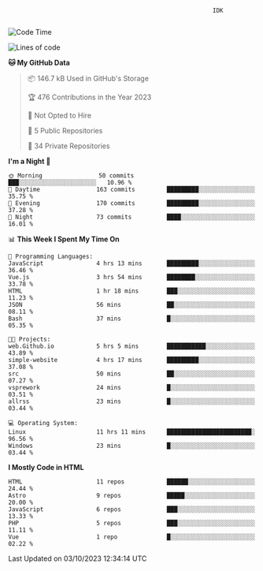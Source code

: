 ```text
                                                          IDK
                                       
```

<!--START_SECTION:waka-->
![Code Time](http://img.shields.io/badge/Code%20Time-59%20hrs%2044%20mins-blue)

![Lines of code](https://img.shields.io/badge/From%20Hello%20World%20I%27ve%20Written-106.0%20thousand%20lines%20of%20code-blue)

**🐱 My GitHub Data** 

> 📦 146.7 kB Used in GitHub's Storage 
 > 
> 🏆 476 Contributions in the Year 2023
 > 
> 🚫 Not Opted to Hire
 > 
> 📜 5 Public Repositories 
 > 
> 🔑 34 Private Repositories 
 > 
**I'm a Night 🦉** 

```text
🌞 Morning                50 commits          ███░░░░░░░░░░░░░░░░░░░░░░   10.96 % 
🌆 Daytime                163 commits         █████████░░░░░░░░░░░░░░░░   35.75 % 
🌃 Evening                170 commits         █████████░░░░░░░░░░░░░░░░   37.28 % 
🌙 Night                  73 commits          ████░░░░░░░░░░░░░░░░░░░░░   16.01 % 
```


📊 **This Week I Spent My Time On** 

```text
💬 Programming Languages: 
JavaScript               4 hrs 13 mins       █████████░░░░░░░░░░░░░░░░   36.46 % 
Vue.js                   3 hrs 54 mins       ████████░░░░░░░░░░░░░░░░░   33.78 % 
HTML                     1 hr 18 mins        ███░░░░░░░░░░░░░░░░░░░░░░   11.23 % 
JSON                     56 mins             ██░░░░░░░░░░░░░░░░░░░░░░░   08.11 % 
Bash                     37 mins             █░░░░░░░░░░░░░░░░░░░░░░░░   05.35 % 

🐱‍💻 Projects: 
web.Github.io            5 hrs 5 mins        ███████████░░░░░░░░░░░░░░   43.89 % 
simple-website           4 hrs 17 mins       █████████░░░░░░░░░░░░░░░░   37.08 % 
src                      50 mins             ██░░░░░░░░░░░░░░░░░░░░░░░   07.27 % 
vsprework                24 mins             █░░░░░░░░░░░░░░░░░░░░░░░░   03.51 % 
allrss                   23 mins             █░░░░░░░░░░░░░░░░░░░░░░░░   03.44 % 

💻 Operating System: 
Linux                    11 hrs 11 mins      ████████████████████████░   96.56 % 
Windows                  23 mins             █░░░░░░░░░░░░░░░░░░░░░░░░   03.44 % 
```

**I Mostly Code in HTML** 

```text
HTML                     11 repos            ██████░░░░░░░░░░░░░░░░░░░   24.44 % 
Astro                    9 repos             █████░░░░░░░░░░░░░░░░░░░░   20.00 % 
JavaScript               6 repos             ███░░░░░░░░░░░░░░░░░░░░░░   13.33 % 
PHP                      5 repos             ███░░░░░░░░░░░░░░░░░░░░░░   11.11 % 
Vue                      1 repo              █░░░░░░░░░░░░░░░░░░░░░░░░   02.22 % 
```




 Last Updated on 03/10/2023 12:34:14 UTC
<!--END_SECTION:waka-->
